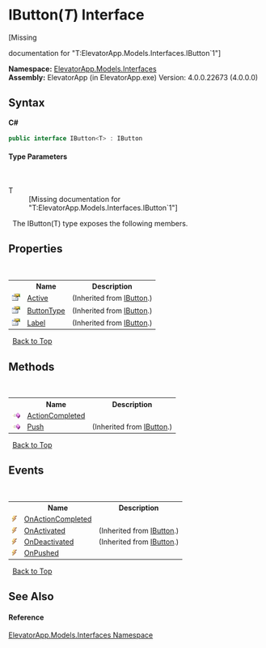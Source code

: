 # IButton(*T*) Interface
 

\[Missing <summary> documentation for "T:ElevatorApp.Models.Interfaces.IButton`1"\]

**Namespace:**&nbsp;<a href="N_ElevatorApp_Models_Interfaces">ElevatorApp.Models.Interfaces</a><br />**Assembly:**&nbsp;ElevatorApp (in ElevatorApp.exe) Version: 4.0.0.22673 (4.0.0.0)

## Syntax

**C#**<br />
``` C#
public interface IButton<T> : IButton

```


#### Type Parameters
&nbsp;<dl><dt>T</dt><dd>\[Missing <typeparam name="T"/> documentation for "T:ElevatorApp.Models.Interfaces.IButton`1"\]</dd></dl>&nbsp;
The IButton(T) type exposes the following members.


## Properties
&nbsp;<table><tr><th></th><th>Name</th><th>Description</th></tr><tr><td>![Public property](media/pubproperty.gif "Public property")</td><td><a href="P_ElevatorApp_Models_Interfaces_IButton_Active">Active</a></td><td> (Inherited from <a href="T_ElevatorApp_Models_Interfaces_IButton">IButton</a>.)</td></tr><tr><td>![Public property](media/pubproperty.gif "Public property")</td><td><a href="P_ElevatorApp_Models_Interfaces_IButton_ButtonType">ButtonType</a></td><td> (Inherited from <a href="T_ElevatorApp_Models_Interfaces_IButton">IButton</a>.)</td></tr><tr><td>![Public property](media/pubproperty.gif "Public property")</td><td><a href="P_ElevatorApp_Models_Interfaces_IButton_Label">Label</a></td><td> (Inherited from <a href="T_ElevatorApp_Models_Interfaces_IButton">IButton</a>.)</td></tr></table>&nbsp;
<a href="#ibutton(*t*)-interface">Back to Top</a>

## Methods
&nbsp;<table><tr><th></th><th>Name</th><th>Description</th></tr><tr><td>![Public method](media/pubmethod.gif "Public method")</td><td><a href="M_ElevatorApp_Models_Interfaces_IButton_1_ActionCompleted">ActionCompleted</a></td><td /></tr><tr><td>![Public method](media/pubmethod.gif "Public method")</td><td><a href="M_ElevatorApp_Models_Interfaces_IButton_Push">Push</a></td><td> (Inherited from <a href="T_ElevatorApp_Models_Interfaces_IButton">IButton</a>.)</td></tr></table>&nbsp;
<a href="#ibutton(*t*)-interface">Back to Top</a>

## Events
&nbsp;<table><tr><th></th><th>Name</th><th>Description</th></tr><tr><td>![Public event](media/pubevent.gif "Public event")</td><td><a href="E_ElevatorApp_Models_Interfaces_IButton_1_OnActionCompleted">OnActionCompleted</a></td><td /></tr><tr><td>![Public event](media/pubevent.gif "Public event")</td><td><a href="E_ElevatorApp_Models_Interfaces_IButton_OnActivated">OnActivated</a></td><td> (Inherited from <a href="T_ElevatorApp_Models_Interfaces_IButton">IButton</a>.)</td></tr><tr><td>![Public event](media/pubevent.gif "Public event")</td><td><a href="E_ElevatorApp_Models_Interfaces_IButton_OnDeactivated">OnDeactivated</a></td><td> (Inherited from <a href="T_ElevatorApp_Models_Interfaces_IButton">IButton</a>.)</td></tr><tr><td>![Public event](media/pubevent.gif "Public event")</td><td><a href="E_ElevatorApp_Models_Interfaces_IButton_1_OnPushed">OnPushed</a></td><td /></tr></table>&nbsp;
<a href="#ibutton(*t*)-interface">Back to Top</a>

## See Also


#### Reference
<a href="N_ElevatorApp_Models_Interfaces">ElevatorApp.Models.Interfaces Namespace</a><br />
